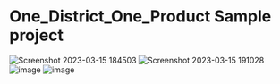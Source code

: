 # One_District_One_Product Sample project
![Screenshot 2023-03-15 184503](https://user-images.githubusercontent.com/127886714/225323818-a0d00bbf-63a9-4a74-a0de-1c764abcd248.png)
![Screenshot 2023-03-15 191028](https://user-images.githubusercontent.com/127886714/225326366-755e7ae5-c190-4d8d-8eac-13ae367e8e8b.png)
![image](https://user-images.githubusercontent.com/127886714/225327013-a320a37e-5b63-4ee6-88b6-35f1233d7e66.png)
![image](https://user-images.githubusercontent.com/127886714/225327424-ef38db97-0067-4f73-a03b-a8232b2fe761.png)

